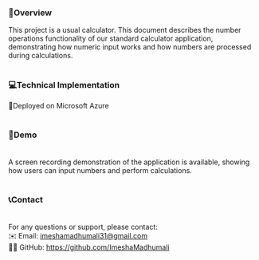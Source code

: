 ### 🚀Overview

This project is a usual calculator.  This document describes the number operations functionality of our standard calculator application, demonstrating how numeric input works and how numbers are processed during calculations.<br><br>

### 💻Technical Implementation<br>

🔴Deployed on Microsoft Azure<br><br>

### 📼Demo<br><br>
A screen recording demonstration of the application is available, showing how users can input numbers and perform calculations. <br><br>

### 📞Contact<br><br>
For any questions or support, please contact:<br>
✉️ Email: imeshamadhumali31@gmail.com<br>
👩‍💻 GitHub: https://github.com/ImeshaMadhumali



